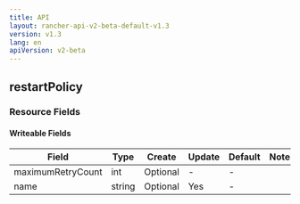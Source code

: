 ```yaml
---
title: API
layout: rancher-api-v2-beta-default-v1.3
version: v1.3
lang: en
apiVersion: v2-beta
---
```


## restartPolicy



### Resource Fields

#### Writeable Fields

Field | Type | Create | Update | Default | Notes
---|---|---|---|---|---
maximumRetryCount | int | Optional | - | - | 
name | string | Optional | Yes | - | 



<br>
